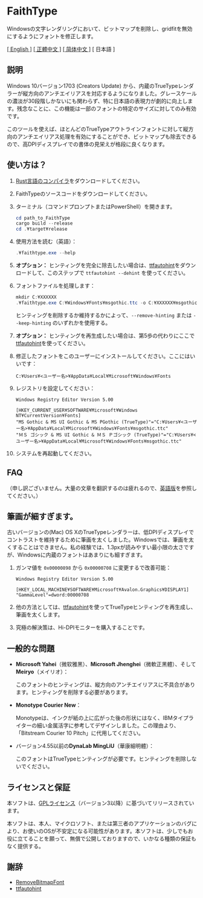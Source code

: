 # FaithType

Windowsの文字レンダリングにおいて、ビットマップを削除し、gridfitを無効にするようにフォントを修正します。

[\[ English \]](Readme.md) [\[ 正體中文 \]](Readme-zh_tw.md) [\[ 简体中文 \]](Readme-zh_cn.md) \[ 日本語 \]

## 説明

Windows 10バージョン1703 (Creators Update) から、内蔵のTrueTypeレンダラーが縦方向のアンチエイリアスを対応するようになりました。グレースケールの濃淡が30段階しかないにも関わらず、特に日本語の表現力が劇的に向上します。残念なことに、この機能は一部のフォントの特定のサイズに対してのみ有効です。

このツールを使えば、ほとんどのTrueTypeアウトラインフォントに対して縦方向のアンチエイリアス処理を有効にすることができ、ビットマップも除去できるので、高DPIディスプレイでの書体の見栄えが格段に良くなります。

## 使い方は？

1. [Rust言語のコンパイラ](https://www.rust-lang.org/tools/install)をダウンロードしてください。

2. FaithTypeのソースコードをダウンロードしてください。

3. ターミナル（コマンドプロンプトまたはPowerShell）を開きます。
   ```ps1
   cd path_to_FaithType
   cargo build --release
   cd .¥target¥release
   ```

4. 使用方法を読む（英語）：
   ```ps1
   .¥faithtype.exe --help
   ```

5. **オプション：** ヒンティングを完全に除去したい場合は、[ttfautohint](https://www.freetype.org/ttfautohint/#download)をダウンロードして、このステップで `ttfautohint --dehint` を使ってください。

6. フォントファイルを処理します：
   ```ps1
   mkdir C:¥XXXXXX
   .¥faithtype.exe C:¥Windows¥Fonts¥msgothic.ttc -o C:¥XXXXXX¥msgothic.ttc --remove-bitmap --remove-hinting --modify-gasp
   ```
   ヒンティングを削除するか維持するかによって、`--remove-hinting` または `--keep-hinting` のいずれかを使用する。

6. **オプション：** ヒンティングを再生成したい場合は、第5歩の代わりにここで[ttfautohint](https://www.freetype.org/ttfautohint/#download)を使ってください。

7. 修正したフォントをこのユーザーにインストールしてください。ここにはいいです：
   ```
   C:¥Users¥<ユーザー名>¥AppData¥Local¥Microsoft¥Windows¥Fonts
   ```

8. レジストリを設定してください：
   ```reg
   Windows Registry Editor Version 5.00

   [HKEY_CURRENT_USER¥SOFTWARE¥Microsoft¥Windows NT¥CurrentVersion¥Fonts]
   "MS Gothic & MS UI Gothic & MS PGothic (TrueType)"="C:¥Users¥<ユーザー名>¥AppData¥Local¥Microsoft¥Windows¥Fonts¥msgothic.ttc"
   "ＭＳ ゴシック & MS UI Gothic & ＭＳ Ｐゴシック (TrueType)"="C:¥Users¥<ユーザー名>¥AppData¥Local¥Microsoft¥Windows¥Fonts¥msgothic.ttc"
   ```

10. システムを再起動してください。

## FAQ

（申し訳ございません。大量の文章を翻訳するのは疲れるので、[英語版](Readme.md)を参照してください。）

## 筆画が細すぎます。

古いバージョンの(Mac) OS XのTrueTypeレンダラーは、低DPIディスプレイでコントラストを維持するために筆画を太くしました。Windowsでは、筆画を太くすることはできません。私の経験では、1.3pxが読みやすい最小限の太さですが、Windowsに内蔵のフォントはあまりにも細すぎます。

1. ガンマ値を `0x00000898` から `0x00000708` に変更するで改善可能：
   ```reg
   Windows Registry Editor Version 5.00

   [HKEY_LOCAL_MACHINE¥SOFTWARE¥Microsoft¥Avalon.Graphics¥DISPLAY1]
   "GammaLevel"=dword:00000708
   ```

2. 他の方法としては、[ttfautohint](https://www.freetype.org/ttfautohint/)を使ってTrueTypeヒンティングを再生成し、筆画を太くします。

3. 究極の解決策は、Hi-DPIモニターを購入することです。

## 一般的な問題

- **Microsoft Yahei**（微软雅黑）、**Microsoft Jhenghei**（微軟正黑體）、そして**Meiryo**（メイリオ）：

  このフォントのヒンティングは、縦方向のアンチエイリアスに不具合があります。ヒンティングを削除する必要があります。

- **Monotype Courier New**：

  Monotypeは、インクが紙の上に広がった後の形状にはなく、IBMタイプライターの細い金属活字に参考してデザインしました。この理由より、「Bitstream Courier 10 Pitch」に代用してください。

- バージョン4.55以前の**DynaLab MingLiU**（華康細明體）：

  このフォントはTrueTypeヒンティングが必要です。ヒンティングを削除しないでください。

## ライセンスと保証

本ソフトは、[GPLライセンス](LICENSE)（バージョン3以降）に基づいてリリースされています。

本ソフトは、本人、マイクロソフト、または第三者のアプリケーションのバグにより、お使いのOSが不安定になる可能性があります。本ソフトは、少しでもお役に立てることを願って、無償で公開しておりますので、いかなる種類の保証もなく提供する。

## 謝辞

- [RemoveBitmapFont](https://github.com/tkumata/RemoveBitmapFont)
- [ttfautohint](https://www.freetype.org/ttfautohint/)
